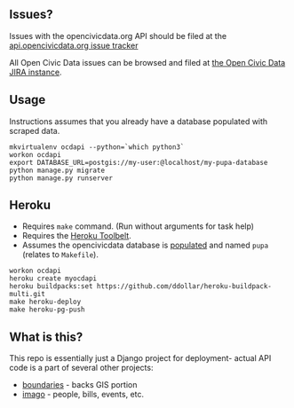 Issues?
-------

Issues with the opencivicdata.org API should be filed at the [api.opencivicdata.org issue tracker](https://sunlight.atlassian.net/browse/OCD/component/10001)

All Open Civic Data issues can be browsed and filed at [the Open Civic Data JIRA instance](https://sunlight.atlassian.net/browse/OCD/).

Usage
-----

Instructions assumes that you already have a database populated with scraped
data.

```
mkvirtualenv ocdapi --python=`which python3`
workon ocdapi
export DATABASE_URL=postgis://my-user:@localhost/my-pupa-database
python manage.py migrate
python manage.py runserver
```

Heroku
------

* Requires `make` command. (Run without arguments for task help)
* Requires the [Heroku Toolbelt](https://toolbelt.heroku.com/).
* Assumes the opencivicdata database is [populated][ocd-getting-started] and named `pupa`
  (relates to `Makefile`).

```
workon ocdapi
heroku create myocdapi
heroku buildpacks:set https://github.com/ddollar/heroku-buildpack-multi.git
make heroku-deploy
make heroku-pg-push
```

What is this?
-------------

This repo is essentially just a Django project for deployment- actual API code is a part of several other projects:

* [boundaries](https://github.com/rhymeswithcycle/represent-boundaries) - backs GIS portion
* [imago](https://github.com/opencivicdata/imago) - people, bills, events, etc.

[ocd-getting-started]: http://docs.opencivicdata.org/en/latest/scrape/basics.html#getting-started
